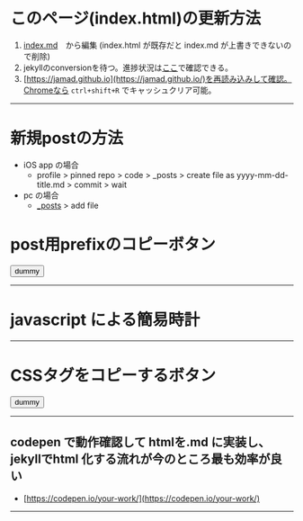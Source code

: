 <link rel="stylesheet" type="text/css" href="/assets/css/styles.css">

# このページ(index.html)の更新方法 
1. [index.md](https://github.com/jamad/jamad.github.io/edit/master/index.md)　から編集 (index.html が既存だと index.md が上書きできないので削除)
1. jekyllのconversionを待つ。進捗状況は[ここ](https://github.com/jamad/jamad.github.io/actions)で確認できる。
1. [https://jamad.github.io](https://jamad.github.io/)を再読み込みして確認。Chromeなら `ctrl+shift+R` でキャッシュクリア可能。

---

# 新規postの方法
* iOS app の場合
  * profile > pinned repo > code > _posts > create file as yyyy-mm-dd-title.md > commit > wait
* pc の場合
  * [_posts](https://github.com/jamad/jamad.github.io/tree/master/_posts) > add file

# post用prefixのコピーボタン

<button onclick="copyT()" id="buttonlabel">dummy</button>
<script>
  title=new Date().toISOString().slice(0,10)+'-';
  (f=(x=title)=>document.getElementById("buttonlabel").textContent=x)();//定義しつつ実行
  function copyT() {
    navigator.clipboard.writeText(title);
    f("copied:"+title);
    setTimeout(f,250);
  }
</script>
---

# javascript による簡易時計
<p id="tm"></p>
<script>
f=(x)=>String(x).padStart(2,'0');
g=(d=new Date())=>`${f(d.getHours())}:${f(d.getMinutes())}:${f(d.getSeconds())}`;
u=()=>document.getElementById('tm').textContent=g();
setInterval(u,1000);
</script>

---

# CSSタグをコピーするボタン
<button onclick="copyText2()"><span id="mystr">dummy</span></button>
<script>
var mystr= '<link rel="stylesheet" type="text/css" href="/assets/css/styles.css">';
document.getElementById("mystr").innerText =mystr;
function copyText2() {// テキストエリア追加し、コピー後に削除
  var textArea = document.createElement("textarea");
  document.body.appendChild(textArea);
  textArea.value = mystr;
  textArea.select();
  document.execCommand("copy");
  document.body.removeChild(textArea);
}
</script>

---

## codepen で動作確認して htmlを.md に実装し、jekyllでhtml 化する流れが今のところ最も効率が良い
* [https://codepen.io/your-work/](https://codepen.io/your-work/)


---


